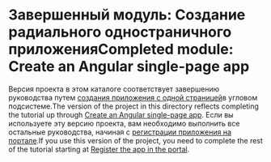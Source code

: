 # <a name="completed-module-create-an-angular-single-page-app"></a><span data-ttu-id="ad774-101">Завершенный модуль: Создание радиального одностраничного приложения</span><span class="sxs-lookup"><span data-stu-id="ad774-101">Completed module: Create an Angular single-page app</span></span>

<span data-ttu-id="ad774-102">Версия проекта в этом каталоге соответствует завершению руководства путем [создания приложения с одной страницей](https://docs.microsoft.com/graph/training/angular-tutorial?tutorial-step=1)в угловом подсистеме.</span><span class="sxs-lookup"><span data-stu-id="ad774-102">The version of the project in this directory reflects completing the tutorial up through [Create an Angular single-page app](https://docs.microsoft.com/graph/training/angular-tutorial?tutorial-step=1).</span></span> <span data-ttu-id="ad774-103">Если вы используете эту версию проекта, вам необходимо выполнить все остальные руководства, начиная с [регистрации приложения на портале](https://docs.microsoft.com/graph/training/angular-tutorial?tutorial-step=2).</span><span class="sxs-lookup"><span data-stu-id="ad774-103">If you use this version of the project, you need to complete the rest of the tutorial starting at [Register the app in the portal](https://docs.microsoft.com/graph/training/angular-tutorial?tutorial-step=2).</span></span>